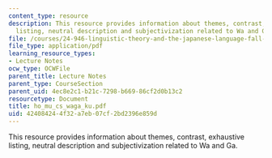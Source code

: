 ```yaml
---
content_type: resource
description: This resource provides information about themes, contrast, exhaustive
  listing, neutral description and subjectivization related to Wa and Ga.
file: /courses/24-946-linguistic-theory-and-the-japanese-language-fall-2004/424084244f32a7eb07cf2bd2396e859d_ho_mu_cs_waga_ku.pdf
file_type: application/pdf
learning_resource_types:
- Lecture Notes
ocw_type: OCWFile
parent_title: Lecture Notes
parent_type: CourseSection
parent_uid: 4ec8e2c1-b21c-7298-b669-86cf2d0b13c2
resourcetype: Document
title: ho_mu_cs_waga_ku.pdf
uid: 42408424-4f32-a7eb-07cf-2bd2396e859d
---
```

This resource provides information about themes, contrast, exhaustive listing, neutral description and subjectivization related to Wa and Ga.

